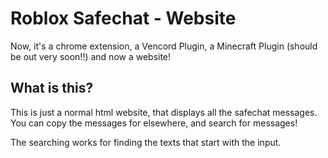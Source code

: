 # Roblox Safechat - Website
Now, it's a chrome extension, a Vencord Plugin, a Minecraft Plugin (should be out very soon!!) and now a website!

## What is this?
This is just a normal html website, that displays all the safechat messages.
You can copy the messages for elsewhere, and search for messages!

The searching works for finding the texts that start with the input.
